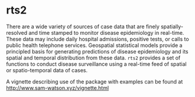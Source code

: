 # rts2

There are a wide variety of sources of case data that are finely spatially-resolved and time stamped to monitor disease epidemiology in real-time. 
These data may include daily hospital admissions, positive tests, or calls to public health telephone services. Geospatial statistical models provide a 
principled basis for generating predictions of disease epidemiology and its spatial and temporal distribution from these data. 
`rts2` provides a set of functions to conduct disease surveillance using a real-time feed of spatial or spatio-temporal data of cases.

A vignette describing use of the package with examples can be found at http://www.sam-watson.xyz/vignette.html
